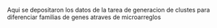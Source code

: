 Aqui se depositaron los datos de la tarea de generacion de clustes para diferenciar familias de genes atraves de microarreglos
